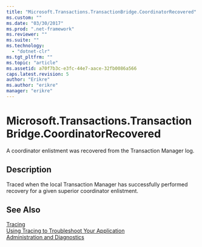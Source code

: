 ```yaml
---
title: "Microsoft.Transactions.TransactionBridge.CoordinatorRecovered"
ms.custom: ""
ms.date: "03/30/2017"
ms.prod: ".net-framework"
ms.reviewer: ""
ms.suite: ""
ms.technology: 
  - "dotnet-clr"
ms.tgt_pltfrm: ""
ms.topic: "article"
ms.assetid: a70f7b3c-e3fc-44e7-aace-32fb0086a566
caps.latest.revision: 5
author: "Erikre"
ms.author: "erikre"
manager: "erikre"
---
```

# Microsoft.Transactions.TransactionBridge.CoordinatorRecovered
A coordinator enlistment was recovered from the Transaction Manager log.  
  
## Description  
 Traced when the local Transaction Manager has successfully performed recovery for a given superior coordinator enlistment.  
  
## See Also  
 [Tracing](../../../../../docs/framework/wcf/diagnostics/tracing/index.md)   
 [Using Tracing to Troubleshoot Your Application](../../../../../docs/framework/wcf/diagnostics/tracing/using-tracing-to-troubleshoot-your-application.md)   
 [Administration and Diagnostics](../../../../../docs/framework/wcf/diagnostics/index.md)
